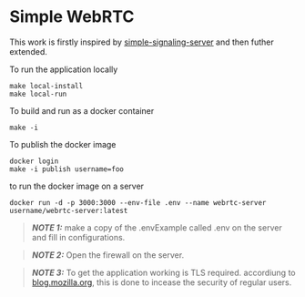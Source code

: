 # Simple WebRTC

This work is firstly inspired by [simple-signaling-server](https://www.100ms.live/blog/webrtc-python-react-app) and then futher extended.

To run the application locally

```shell
make local-install
make local-run
```

To build and run as a docker container

```shell
make -i
```

To publish the docker image

```shell
docker login
make -i publish username=foo
```


to run the docker image on a server

```shell
docker run -d -p 3000:3000 --env-file .env --name webrtc-server username/webrtc-server:latest
```

> **_NOTE 1:_**  make a copy of the .envExample called .env on the server and fill in configurations.

> **_NOTE 2:_**  Open the firewall on the server.

> **_NOTE 3:_**  To get the application working is TLS required. accordiung to [blog.mozilla.org](https://blog.mozilla.org/webrtc/camera-microphone-require-https-in-firefox-68/), this is done to incease the security of regular users.